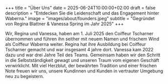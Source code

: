+++
title = "Über Uns"
date = 2025-06-24T10:00:00+02:00
draft = false
description = "Entdecken Sie die Leidenschaft und das Engagement hinter Waberna."
image = "images/about/founders.jpeg"
subtitle = "Gegründet von Regina Blattner & Vanessa Spring im Jahr 2025"
+++

Wir, Regina und Vanessa, haben am 1. Juli 2025 den Coiffeur Tscharner übernommen und führen ihn seither mit neuem Namen und frischem Wind als Coiffeur Waberna weiter.
Regina hat ihre Ausbildung bei Coiffeur Tscharner gemacht und war insgesamt 4 jahre dort. Vanessa kam 2022 dazu und war drei Jahre Teil des Teams.
Gemeinsam haben wir den Schritt in die Selbstständigkeit gewagt und unseren Traum vom eigenen Geschäft verwirklicht. Mit viel Herzblut, der bewährten Tradition und einer frischen Note freuen wir uns, unsere Kundinnen und Kunden in vertrauter Umgebung neu zu begeistern.
